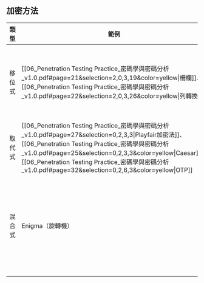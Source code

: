 ## 加密方法
| 類型  | 範例                                                                                                                                                                                                                                                                                                  | 特點            |
| --- | --------------------------------------------------------------------------------------------------------------------------------------------------------------------------------------------------------------------------------------------------------------------------------------------------- | ------------- |
| 移位式 | [[06_Penetration Testing Practice_密碼學與密碼分析_v1.0.pdf#page=21&selection=2,0,3,19&color=yellow\|柵欄]]、[[06_Penetration Testing Practice_密碼學與密碼分析_v1.0.pdf#page=22&selection=2,0,3,26&color=yellow\|列轉換]]                                                                                                | 字元順序重新排列      |
| 取代式 | [[06_Penetration Testing Practice_密碼學與密碼分析_v1.0.pdf#page=27&selection=0,2,3,3\|Playfair加密法]]、[[06_Penetration Testing Practice_密碼學與密碼分析_v1.0.pdf#page=25&selection=0,2,3,3&color=yellow\|Caesar]]、[[06_Penetration Testing Practice_密碼學與密碼分析_v1.0.pdf#page=32&selection=0,2,6,3&color=yellow\|OTP]] | 字元替代          |
| 混合式 | Enigma（旋轉機）                                                                                                                                                                                                                                                                                         | 多層混合 + 動態變換金鑰 |

